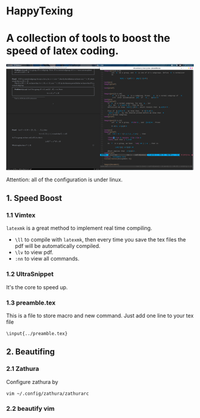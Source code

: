 # HappyTexing
# A collection of tools to boost the speed of latex coding.

<img src="./texenv.png" alt="">

Attention: all of the configuration is under linux.

## 1. Speed Boost

### 1.1 Vimtex
`latexmk` is a great method to implement real time compiling. 
* `\ll` to compile with `latexmk`, then every time you save the tex files
the pdf will be automatically compiled. 
* `\lv` to view pdf.
* `:nn` to view all commands.


### 1.2 UltraSnippet

It's the core to speed up.

### 1.3 preamble.tex
This is a file to store macro and new command. 
Just add one line to your tex file

    \input{../preamble.tex}

## 2. Beautifing
### 2.1 Zathura
Configure zathura by
    
    vim ~/.config/zathura/zathurarc

### 2.2 beautify vim